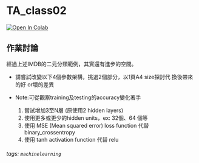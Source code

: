# TA_class02

[![Open In Colab](https://colab.research.google.com/assets/colab-badge.svg)](https://colab.research.google.com/github/matteosoo/AI_course/blob/master/course02/TA_class02.ipynb)

## 作業討論

經過上述IMDB的二元分類範例，其實還有進步的空間。
- 請嘗試改變以下4個參數架構，挑選2個部分，以1頁A4 size探討代 換後帶來的好 or壞的差異
- Note:可從觀察training及testing的accuracy變化著手

    1. 嘗試增加3至N層 (原使用2 hidden layers)
    2. 使用更多或更少的hidden units，ex: 32個、64 個等
    3. 使用 MSE (Mean squared error) loss function 代替 binary_crossentropy 
    4. 使用 tanh activation function 代替 relu


###### tags: `machinelearning`

